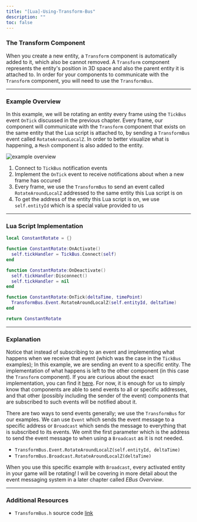 ```yaml
---
title: "[Lua]-Using-Transform-Bus"
description: ""
toc: false
---
```


### The Transform Component

When you create a new entity, a `Transform` component is automatically added to it, which also be cannot removed. A `Transform` component represents the entity's position in 3D space and also the parent entity it is attached to. In order for your components to communicate with the `Transform` component, you will need to use the `TransformBus`.

***

### Example Overview

In this example, we will be rotating an entity every frame using the `TickBus` event `OnTick` discussed in the previous chapter. Every frame, our component will communicate with the `Transform` component that exists on the same entity that the Lua script is attached to, by sending a `TransformBus` event called `RotateAroundLocalZ`. In order to better visualize what is happening, a `Mesh` component is also added to the entity.

![example overview](https://s9.gifyu.com/images/example1.gif)

1. Connect to `TickBus` notification events
2. Implement the `OnTick` event to receive notifications about when a new frame has occured
3. Every frame, we use the `TransformBus` to send an event called `RotateAroundLocalZ` addressed to the same entity this Lua script is on
4. To get the address of the entity this Lua script is on, we use `self.entityId` which is a special value provided to us

***

### Lua Script Implementation

```lua
local ConstantRotate = {}

function ConstantRotate:OnActivate()
  self.tickHandler = TickBus.Connect(self)
end

function ConstantRotate:OnDeactivate()
  self.tickHandler:Disconnect()
  self.tickHandler = nil
end

function ConstantRotate:OnTick(deltaTime, timePoint)
  TransformBus.Event.RotateAroundLocalZ(self.entityId, deltaTime)
end

return ConstantRotate
```

***

### Explanation

Notice that instead of subscribing to an event and implementing what happens when we receive that event (which was the case in the `TickBus` examples); In this example, we are sending an event to a specific entity. The implementation of what happens is left to the other component (in this case the `Transform` component). If you are curious about the exact implementation, you can find it [here](https://sourcegraph.com/github.com/o3de/o3de/-/blob/Code/Framework/AzToolsFramework/AzToolsFramework/ToolsComponents/TransformComponent.cpp?L592:34). For now, it is enough for us to simply know that components are able to send events to all or specific addresses, and that other (possibly including the sender of the event) components that are subscribed to such events will be notified about it.

There are two ways to send events generally; we use the `TransformBus` for our examples. We can use `Event` which sends the event message to a specific address or `Broadcast` which sends the message to everything that is subscribed to its events. We omit the first parameter which is the address to send the event message to when using a `Broadcast` as it is not needed.

* `TransformBus.Event.RotateAroundLocalZ(self.entityId, deltaTime)`
* `TransformBus.Broadcast.RotateAroundLocalZ(deltaTime)`

When you use this specific example with `Broadcast`, every activated entity in your game will be rotating! I will be covering in more detail about the event messaging system in a later chapter called _EBus Overview_.

***

### Additional Resources
* `TransformBus.h` source code [link](https://sourcegraph.com/github.com/o3de/o3de/-/blob/Code/Framework/AzCore/AzCore/Component/TransformBus.h)

